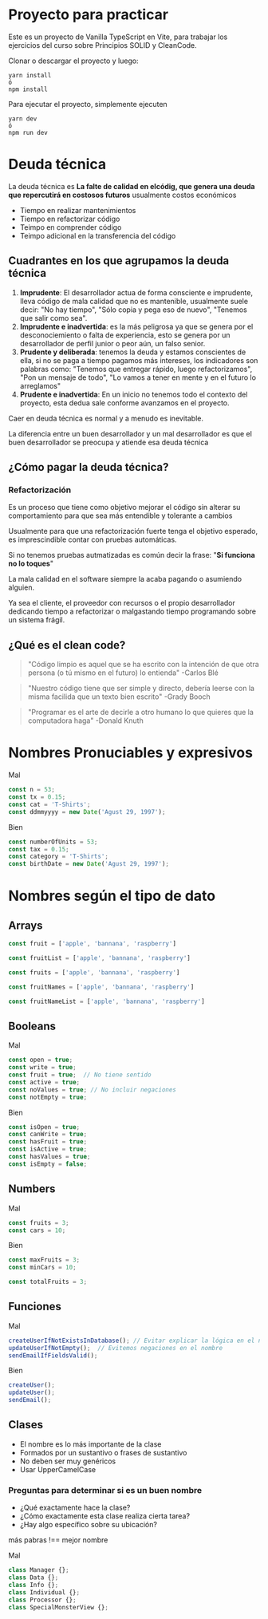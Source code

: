 # Proyecto para practicar

Este es un proyecto de Vanilla TypeScript en Vite, para trabajar los ejercicios del curso sobre Principios SOLID y CleanCode.

Clonar o descargar el proyecto y luego:

```
yarn install
ó
npm install
```

Para ejecutar el proyecto, simplemente ejecuten
```
yarn dev
ó
npm run dev
```

# Deuda técnica
La deuda técnica es **La falte de calidad en elcódig, que genera una deuda que repercutirá en costosos futuros** usualmente costos económicos

- Tiempo en realizar mantenimientos
- Tiempo en refactorizar código
- Teimpo en comprender código
- Teimpo adicional en la transferencia del código
  
## Cuadrantes en los que agrupamos la deuda técnica
1. **Imprudente**: El desarrollador actua de forma consciente e imprudente, lleva código de mala calidad que no es mantenible, usualmente suele decir: "No hay tiempo", "Sólo copia y pega eso de nuevo", "Tenemos que salir como sea".
2. **Imprudente e inadvertida**: es la más peligrosa ya que se genera por el desconociemiento o falta de experiencia, esto se genera por un desarrollador de perfil junior o peor aún, un falso senior.
3. **Prudente y deliberada**: tenemos la deuda y estamos conscientes de ella, si no se paga a tiempo pagamos más intereses, los indicadores son palabras como: "Tenemos que entregar rápido, luego refactorizamos", "Pon un mensaje de todo", "Lo vamos a tener en mente y en el futuro lo arreglamos"
4. **Prudente e inadvertida**: En un inicio no tenemos todo el contexto del proyecto, esta dedua sale conforme avanzamos en el proyecto.

Caer en deuda técnica es normal y a menudo es inevitable.

La diferencia entre un buen desarrollador y un mal desarrollador es que el buen desarrollador se preocupa y atiende esa deuda técnica

## ¿Cómo pagar la deuda técnica?
### Refactorización
Es un proceso que tiene como objetivo mejorar el código sin alterar su comportamiento para que sea más entendible y tolerante a cambios

Usualmente para que una refactorización fuerte tenga el objetivo esperado, es imprescindible contar con pruebas automáticas.

Si no tenemos pruebas autmatizadas es común decir la frase:
"**Si funciona no lo toques**"

La mala calidad en el software siempre la acaba pagando o asumiendo alguien.

Ya sea el cliente, el proveedor con recursos o el propio desarrollador dedicando tiempo a refactorizar o malgastando tiempo programando sobre un sistema frágil.

## ¿Qué es el clean code?

> "Código limpio es aquel que se ha escrito con la intención de que otra persona (o tú mismo en el futuro) lo entienda"
> -Carlos Blé

> "Nuestro código tiene que ser simple y directo, debería leerse con la misma facilida que un texto bien escrito"
> -Grady Booch

> "Programar es el arte de decirle a otro humano lo que quieres que la computadora haga"
> -Donald Knuth

# Nombres Pronuciables y expresivos

Mal
```js
const n = 53;
const tx = 0.15;
const cat = 'T-Shirts';
const ddmmyyyy = new Date('Agust 29, 1997');
```

Bien
```js
const numberOfUnits = 53;
const tax = 0.15;
const category = 'T-Shirts';
const birthDate = new Date('Agust 29, 1997');
```


# Nombres según el tipo de dato

## Arrays
```js
const fruit = ['apple', 'bannana', 'raspberry']
```

```js
const fruitList = ['apple', 'bannana', 'raspberry']
```

```js
const fruits = ['apple', 'bannana', 'raspberry']
```

```js
const fruitNames = ['apple', 'bannana', 'raspberry']
```

```js
const fruitNameList = ['apple', 'bannana', 'raspberry']
```

## Booleans

Mal
```js
const open = true;
const write = true;
const fruit = true;  // No tiene sentido
const active = true;
const noValues = true; // No incluir negaciones
const notEmpty = true;
```

Bien
```js
const isOpen = true;
const canWrite = true;
const hasFruit = true;
const isActive = true;
const hasValues = true;
const isEmpty = false;
```

## Numbers

Mal
```js
const fruits = 3;
const cars = 10;
```

Bien
```js
const maxFruits = 3;
const minCars = 10;

const totalFruits = 3;
```

## Funciones

Mal
```js
createUserIfNotExistsInDatabase(); // Evitar explicar la lógica en el nombre
updateUserIfNotEmpty();  // Evitemos negaciones en el nombre
sendEmailIfFieldsValid();
```

Bien
```js
createUser();
updateUser();
sendEmail();
```

## Clases

- El nombre es lo más importante de la clase
- Formados por un sustantivo o frases de sustantivo
- No deben ser muy genéricos
- Usar UpperCamelCase

### Preguntas para determinar si es un buen nombre
- ¿Qué exactamente hace la clase?
- ¿Cómo exactamente esta clase realiza cierta tarea?
- ¿Hay algo específico sobre su ubicación?
  
más pabras !== mejor nombre

Mal
```js
class Manager {};
class Data {};
class Info {};
class Individual {};
class Processor {};
class SpecialMonsterView {};
```